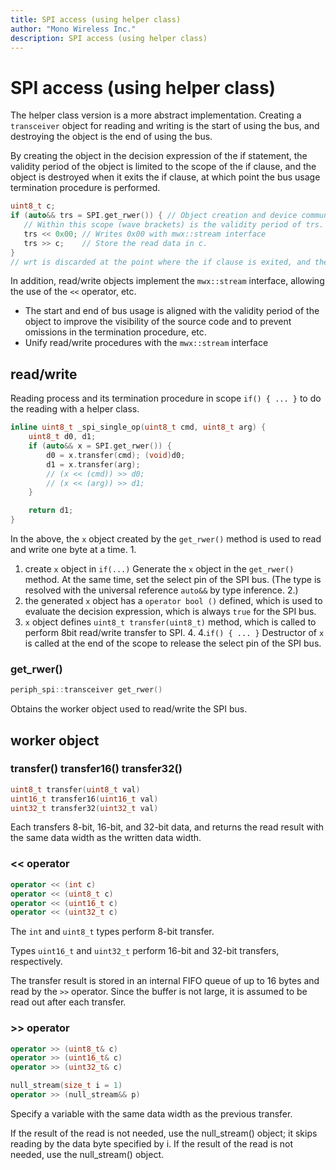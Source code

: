 ```yaml
---
title: SPI access (using helper class)
author: "Mono Wireless Inc."
description: SPI access (using helper class)
---
```

# SPI access (using helper class)

The helper class version is a more abstract implementation. Creating a `transceiver` object for reading and writing is the start of using the bus, and destroying the object is the end of using the bus.

By creating the object in the decision expression of the if statement, the validity period of the object is limited to the scope of the if clause, and the object is destroyed when it exits the if clause, at which point the bus usage termination procedure is performed.

```cpp
uint8_t c;
if (auto&& trs = SPI.get_rwer()) { // Object creation and device communication determination
   // Within this scope (wave brackets) is the validity period of trs.
   trs << 0x00; // Writes 0x00 with mwx::stream interface
   trs >> c;    // Store the read data in c.
} 
// wrt is discarded at the point where the if clause is exited, and the use of the bus is terminated
```

In addition, read/write objects implement the `mwx::stream` interface, allowing the use of the `<<` operator, etc.

* The start and end of bus usage is aligned with the validity period of the object to improve the visibility of the source code and to prevent omissions in the termination procedure, etc.
* Unify read/write procedures with the `mwx::stream` interface

## read/write

Reading process and its termination procedure in scope `if() { ... }` to do the reading with a helper class.

```cpp
inline uint8_t _spi_single_op(uint8_t cmd, uint8_t arg) {
    uint8_t d0, d1;
    if (auto&& x = SPI.get_rwer()) {
        d0 = x.transfer(cmd); (void)d0;
        d1 = x.transfer(arg);
        // (x << (cmd)) >> d0;
        // (x << (arg)) >> d1;
    }

    return d1;
}
```

In the above, the `x` object created by the `get_rwer()` method is used to read and write one byte at a time. 1.

1. create `x` object in `if(...)` Generate the `x` object in the `get_rwer()` method. At the same time, set the select pin of the SPI bus. (The type is resolved with the universal reference `auto&&` by type inference. 2.)
2. the generated `x` object has a `operator bool ()` defined, which is used to evaluate the decision expression, which is always `true` for the SPI bus.
3. `x` object defines `uint8_t transfer(uint8_t)` method, which is called to perform 8bit read/write transfer to SPI. 4.
4.`if() { ... }` Destructor of `x` is called at the end of the scope to release the select pin of the SPI bus.



### get\_rwer()

```cpp
periph_spi::transceiver get_rwer()
```

Obtains the worker object used to read/write the SPI bus.



## worker object

### transfer() transfer16() transfer32()

```cpp
uint8_t transfer(uint8_t val)
uint16_t transfer16(uint16_t val)
uint32_t transfer32(uint32_t val)
```

Each transfers 8-bit, 16-bit, and 32-bit data, and returns the read result with the same data width as the written data width.



### << operator

```cpp
operator << (int c)
operator << (uint8_t c)
operator << (uint16_t c) 
operator << (uint32_t c)
```

The `int` and `uint8_t` types perform 8-bit transfer.

Types `uint16_t` and `uint32_t` perform 16-bit and 32-bit transfers, respectively.

The transfer result is stored in an internal FIFO queue of up to 16 bytes and read by the `>>` operator. Since the buffer is not large, it is assumed to be read out after each transfer.



### >> operator

```cpp
operator >> (uint8_t& c)
operator >> (uint16_t& c)
operator >> (uint32_t& c)

null_stream(size_t i = 1)
operator >> (null_stream&& p)
```

Specify a variable with the same data width as the previous transfer.

If the result of the read is not needed, use the null\_stream() object; it skips reading by the data byte specified by i. If the result of the read is not needed, use the null\_stream() object.

